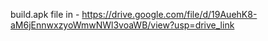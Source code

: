build.apk file in - https://drive.google.com/file/d/19AuehK8-aM6jEnnwxzyoWmwNWl3voaWB/view?usp=drive_link
